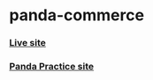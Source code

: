 # panda-commerce

### [Live site](https://programminghero1.github.io/panda-commerce/)

### [Panda Practice site](http://127.0.0.1:5500/Panda.html)
